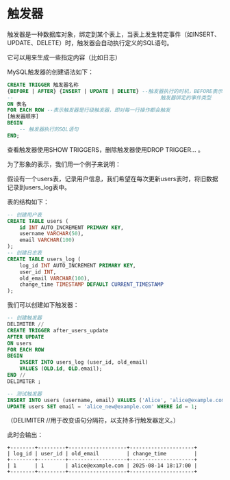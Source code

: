 # 触发器

触发器是一种数据库对象，绑定到某个表上，当表上发生特定事件（如INSERT、UPDATE、DELETE）时，触发器会自动执行定义的SQL语句。

它可以用来生成一些指定内容（比如日志）

MySQL触发器的创建语法如下：

```sql
CREATE TRIGGER 触发器名称
{BEFORE | AFTER} {INSERT | UPDATE | DELETE} --触发器执行的时机，BEFORE表示在事件发生前执行，AFTER表示在事件发生后执行。
--                                                触发器绑定的事件类型
ON 表名
FOR EACH ROW --表示触发器是行级触发器，即对每一行操作都会触发
[触发器顺序]
BEGIN
    -- 触发器执行的SQL语句
END;
```

查看触发器使用SHOW TRIGGERS，删除触发器使用DROP TRIGGER...  。

为了形象的表示，我们用一个例子来说明：

假设有一个users表，记录用户信息，我们希望在每次更新users表时，将旧数据记录到users_log表中。

表的结构如下：

```sql
-- 创建用户表
CREATE TABLE users (
    id INT AUTO_INCREMENT PRIMARY KEY,
    username VARCHAR(50),
    email VARCHAR(100)
);
-- 创建日志表
CREATE TABLE users_log (
    log_id INT AUTO_INCREMENT PRIMARY KEY,
    user_id INT,
    old_email VARCHAR(100),
    change_time TIMESTAMP DEFAULT CURRENT_TIMESTAMP
);
```

我们可以创建如下触发器：

```sql
-- 创建触发器
DELIMITER //
CREATE TRIGGER after_users_update
AFTER UPDATE
ON users
FOR EACH ROW
BEGIN
    INSERT INTO users_log (user_id, old_email)
    VALUES (OLD.id, OLD.email);
END //
DELIMITER ;

-- 测试触发器
INSERT INTO users (username, email) VALUES ('Alice', 'alice@example.com');
UPDATE users SET email = 'alice_new@example.com' WHERE id = 1;
```

（DELIMITER //用于改变语句分隔符，以支持多行触发器定义。）

此时会输出：

```*
+--------+---------+-------------------+---------------------+
| log_id | user_id | old_email         | change_time         |
+--------+---------+-------------------+---------------------+
| 1      | 1       | alice@example.com | 2025-08-14 18:17:00 |
+--------+---------+-------------------+---------------------+
```
